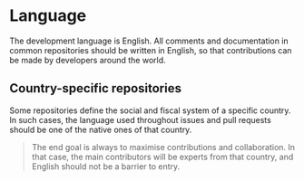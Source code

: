 Language
========

The development language is English. All comments and documentation in common repositories should be written in English, so that contributions can be made by developers around the world.


Country-specific repositories
-----------------------------

Some repositories define the social and fiscal system of a specific country. In such cases, the language used throughout issues and pull requests should be one of the native ones of that country.

> The end goal is always to maximise contributions and collaboration. In that case, the main contributors will be experts from that country, and English should not be a barrier to entry.
